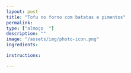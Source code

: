 ```yaml
---
layout: post
title: "Tofu no forno com batatas e pimentos"
permalink: 
type: ["almoço  "]
description: ""
image: "/assets/img/photo-icon.png"
ingredients:

instructions:

---
```

